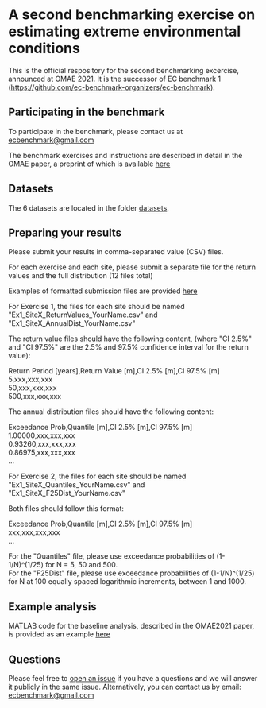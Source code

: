# A second benchmarking exercise on estimating extreme environmental conditions
This is the official respository for the second benchmarking excercise, announced at OMAE 2021. It is the successor of EC benchmark 1 (https://github.com/ec-benchmark-organizers/ec-benchmark).

## Participating in the benchmark
To participate in the benchmark, please contact us at <ecbenchmark@gmail.com>

The benchmark exercises and instructions are described in detail in the OMAE paper, a preprint of which is available [here](https://github.com/ec-benchmark-organizers/ec-benchmark-2/blob/main/publications/OMAE2021-64874_EC_Benchmark2.pdf)

## Datasets
The 6 datasets are located in the folder [datasets](https://github.com/ec-benchmark-organizers/ec-benchmark-2/tree/main/datasets).

## Preparing your results
Please submit your results in comma-separated value (CSV) files.

For each exercise and each site, please submit a separate file for the return values and the full distribution (12 files total)

Examples of formatted submission files are provided [here](https://github.com/ec-benchmark-organizers/ec-benchmark-2/tree/main/results/baseline)

For Exercise 1, the files for each site should be named "Ex1_SiteX_ReturnValues_YourName.csv" and "Ex1_SiteX_AnnualDist_YourName.csv"

The return value files should have the following content, (where "CI 2.5%" and "CI 97.5%" are the 2.5% and 97.5% confidence interval for the return value):

Return Period [years],Return Value [m],CI 2.5% [m],CI 97.5% [m]\
5,xxx,xxx,xxx\
50,xxx,xxx,xxx\
500,xxx,xxx,xxx

The annual distribution files should have the following content:

Exceedance Prob,Quantile [m],CI 2.5% [m],CI 97.5% [m]\
1.00000,xxx,xxx,xxx\
0.93260,xxx,xxx,xxx\
0.86975,xxx,xxx,xxx\
...

For Exercise 2, the files for each site should be named "Ex1_SiteX_Quantiles_YourName.csv" and "Ex1_SiteX_F25Dist_YourName.csv"

Both files should follow this format:

Exceedance Prob,Quantile [m],CI 2.5% [m],CI 97.5% [m]\
xxx,xxx,xxx,xxx\
...

For the "Quantiles" file, please use exceedance probabilities of (1-1/N)^(1/25) for N = 5, 50 and 500.\
For the "F25Dist" file, please use exceedance probabilities of (1-1/N)^(1/25) for N at 100 equally spaced logarithmic increments, between 1 and 1000.

## Example analysis
MATLAB code for the baseline analysis, described in the OMAE2021 paper, is provided as an example [here](https://github.com/ec-benchmark-organizers/ec-benchmark-2/tree/main/organizers-code/baseline_annual_maxima)

## Questions
Please feel free to [open an issue](https://github.com/ec-benchmark-organizers/ec-benchmark-2/issues/new) if you have a questions and we will answer it publicly in the same issue. Alternatively, you can contact us by email: <ecbenchmark@gmail.com>
